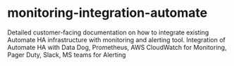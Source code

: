 # monitoring-integration-automate
Detailed customer-facing documentation on how to integrate existing Automate HA infrastructure with monitoring and alerting tool.  Integration of Automate HA with Data Dog, Prometheus, AWS CloudWatch for Monitoring, Pager Duty, Slack, MS teams for Alerting
